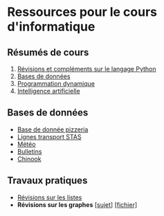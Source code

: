# Ressources pour le cours d'informatique

## Résumés de cours

1. [Révisions et compléments sur le langage Python](cours/chap1_python.pdf)
2. [Bases de données](cours/chap2_bdd.pdf)
3. [Programmation dynamique](cours/chap3_programmation_dynamique.pdf)
4. [Intelligence artificielle](cours/chap4_ia.pdf)

## Bases de données

- [Base de donnée pizzeria](bdd/pizza.sqlite)
- [Lignes transport STAS](bdd/lignes_STAS.sqlite)
- [Météo](bdd/meteo.sqlite)
- [Bulletins](bdd/pronote.sqlite)
- [Chinook](bdd/Chinook_Sqlite.sqlite)

## Travaux pratiques

- [Révisions sur les listes](tp/listes.pdf)
- **Révisions sur les graphes** [[sujet]](tp/graphes_dijkstra.pdf) [[fichier]](tp/graphe_exemple.py)
<!--
- [SQL 1 : requêtes, jointures](tp/sql1.pdf)
- [SQL 2 : fonctions d'agrégation](tp/sql2.pdf)
- **Jeu de taquin** [sujet](tp/taquin/taquin.pdf) [fichier](tp/taquin/taquin_eleves.py) [fichier (version txt)](tp/taquin/taquin_eleves.txt) [reponses](tp/taquin/fiche_reponse.pdf) [solution (partie 1)](tp/taquin/taquin_part1.txt)
- **Alignement optimal de séquences ADN** [sujet](tp/adn/adn_sujet.pdf) [fichier](tp/adn/fichier_eleve.py.txt) [réponses](tp/adn/fiche_reponse.pdf)

- **Détection de langue** [[sujet]](tp/langue.pdf) [[ressources]](tp/langue_ressources.zip)
-->
